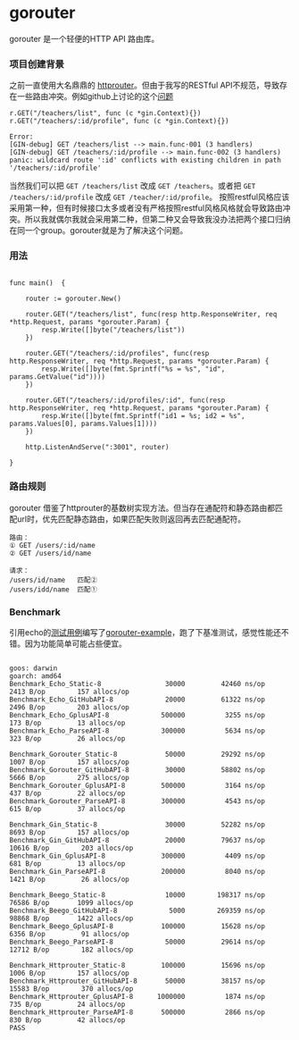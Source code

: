 # gorouter

gorouter 是一个轻便的HTTP API 路由库。

### 项目创建背景
之前一直使用大名鼎鼎的 [httprouter](https://github.com/julienschmidt/httprouter)。但由于我写的RESTful API不规范，导致存在一些路由冲突。例如github上讨论的这个[问题](https://github.com/gin-gonic/gin/issues/388)

```
r.GET("/teachers/list", func (c *gin.Context){})
r.GET("/teachers/:id/profile", func (c *gin.Context){})

Error:
[GIN-debug] GET /teachers/list --> main.func·001 (3 handlers)
[GIN-debug] GET /teachers/:id/profile --> main.func·002 (3 handlers)
panic: wildcard route ':id' conflicts with existing children in path '/teachers/:id/profile'
```
当然我们可以把 ```GET /teachers/list``` 改成 ```GET /teachers```。或者把 ``` GET /teachers/:id/profile ``` 改成 ``` GET /teacher/:id/profile ```。 按照restful风格应该采用第一种，但有时候接口太多或者没有严格按照restful风格风格就会导致路由冲突。所以我就偶尔我就会采用第二种，但第二种又会导致我没办法把两个接口归纳在同一个group。gorouter就是为了解决这个问题。

### 用法

```

func main()  {

	router := gorouter.New()

	router.GET("/teachers/list", func(resp http.ResponseWriter, req *http.Request, params *gorouter.Param) {
		resp.Write([]byte("/teachers/list"))
	})

	router.GET("/teachers/:id/profiles", func(resp http.ResponseWriter, req *http.Request, params *gorouter.Param) {
		resp.Write([]byte(fmt.Sprintf("%s = %s", "id", params.GetValue("id"))))
	})

	router.GET("/teachers/:id/profiles/:id", func(resp http.ResponseWriter, req *http.Request, params *gorouter.Param) {
		resp.Write([]byte(fmt.Sprintf("id1 = %s; id2 = %s", params.Values[0], params.Values[1])))
	})

	http.ListenAndServe(":3001", router)

}

```

### 路由规则

gorouter 借鉴了httprouter的基数树实现方法。但当存在通配符和静态路由都匹配url时，优先匹配静态路由，如果匹配失败则返回再去匹配通配符。

```
路由：
① GET /users/:id/name   
② GET /users/id/name

请求：
/users/id/name   匹配②
/users/idd/name  匹配①

```

### Benchmark

引用echo的[测试用例](https://github.com/vishr/web-framework-benchmark)编写了[gorouter-example](https://github.com/ihornet/gorouter-example)，跑了下基准测试，感觉性能还不错。因为功能简单可能占些便宜。

```

goos: darwin
goarch: amd64
Benchmark_Echo_Static-8            	   30000	     42460 ns/op	    2413 B/op	     157 allocs/op
Benchmark_Echo_GitHubAPI-8         	   20000	     61322 ns/op	    2496 B/op	     203 allocs/op
Benchmark_Echo_GplusAPI-8          	  500000	      3255 ns/op	     173 B/op	      13 allocs/op
Benchmark_Echo_ParseAPI-8          	  300000	      5634 ns/op	     323 B/op	      26 allocs/op

Benchmark_Gorouter_Static-8        	   50000	     29292 ns/op	    1007 B/op	     157 allocs/op
Benchmark_Gorouter_GitHubAPI-8     	   30000	     58802 ns/op	    5666 B/op	     275 allocs/op
Benchmark_Gorouter_GplusAPI-8      	  500000	      3164 ns/op	     437 B/op	      22 allocs/op
Benchmark_Gorouter_ParseAPI-8      	  300000	      4543 ns/op	     615 B/op	      37 allocs/op

Benchmark_Gin_Static-8             	   30000	     52282 ns/op	    8693 B/op	     157 allocs/op
Benchmark_Gin_GitHubAPI-8          	   20000	     79637 ns/op	   10616 B/op	     203 allocs/op
Benchmark_Gin_GplusAPI-8           	  300000	      4409 ns/op	     681 B/op	      13 allocs/op
Benchmark_Gin_ParseAPI-8           	  200000	      8040 ns/op	    1421 B/op	      26 allocs/op

Benchmark_Beego_Static-8           	   10000	    198317 ns/op	   76586 B/op	    1099 allocs/op
Benchmark_Beego_GitHubAPI-8        	    5000	    269359 ns/op	   98868 B/op	    1422 allocs/op
Benchmark_Beego_GplusAPI-8         	  100000	     15628 ns/op	    6356 B/op	      91 allocs/op
Benchmark_Beego_ParseAPI-8         	   50000	     29614 ns/op	   12712 B/op	     182 allocs/op

Benchmark_Httprouter_Static-8      	  100000	     15696 ns/op	    1006 B/op	     157 allocs/op
Benchmark_Httprouter_GitHubAPI-8   	   50000	     38157 ns/op	   15583 B/op	     370 allocs/op
Benchmark_Httprouter_GplusAPI-8    	 1000000	      1874 ns/op	     735 B/op	      24 allocs/op
Benchmark_Httprouter_ParseAPI-8    	  500000	      2866 ns/op	     830 B/op	      42 allocs/op
PASS

```



